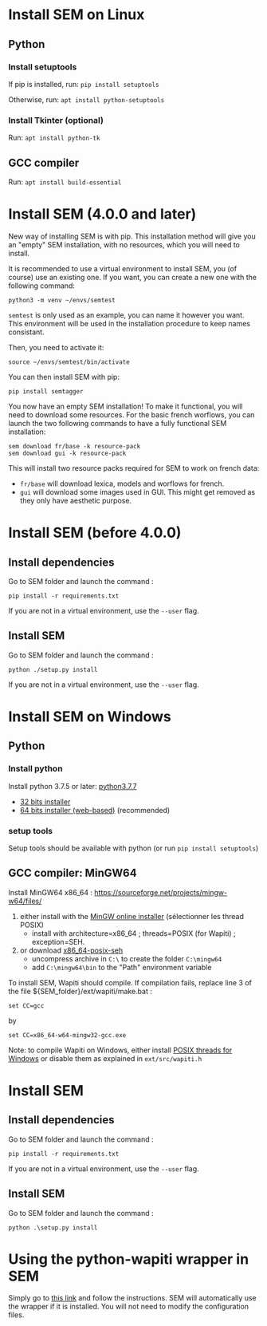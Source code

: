 # Install SEM on Linux

## Python

### Install setuptools

If pip is installed, run: ```pip install setuptools```

Otherwise, run: ```apt install python-setuptools```

### Install Tkinter (optional)

Run: ```apt install python-tk```

## GCC compiler

Run: ```apt install build-essential```

# Install SEM (4.0.0 and later)

New way of installing SEM is with pip. This installation method will give you an
"empty" SEM installation, with no resources, which you will need to install.

It is recommended to use a virtual environment to install SEM, you (of course)
use an existing one. If you want, you can create a new one with the following
command:

```python3 -m venv ~/envs/semtest```

`semtest` is only used as an example, you can name it however you want. This
environment will be used in the installation procedure to keep names consistant.

Then, you need to activate it:

```source ~/envs/semtest/bin/activate```

You can then install SEM with pip:

```pip install semtagger```

You now have an empty SEM installation! To make it functional, you will need to
download some resources. For the basic french worflows, you can launch the two
following commands to have a fully functional SEM installation:

```
sem download fr/base -k resource-pack
sem download gui -k resource-pack
```

This will install two resource packs required for SEM to work on french data:

- `fr/base` will download lexica, models and worflows for french.
- `gui` will download some images used in GUI. This might get removed as they only have aesthetic purpose.

# Install SEM (before 4.0.0)

## Install dependencies

Go to SEM folder and launch the command :

```pip install -r requirements.txt```

If you are not in a virtual environment, use the `--user` flag.

## Install SEM

Go to SEM folder and launch the command :

```python ./setup.py install```

If you are not in a virtual environment, use the `--user` flag.

# Install SEM on Windows

## Python

### Install python

Install python 3.7.5 or later: [python3.7.7](https://www.python.org/downloads/release/python-377/)
- [32 bits installer](https://www.python.org/ftp/python/3.7.7/python-3.7.7-webinstall.exe)
- [64 bits installer (web-based)](https://www.python.org/ftp/python/3.7.7/python-3.7.7-amd64-webinstall.exe) (recommended)

### setup tools

Setup tools should be available with python (or run ```pip install setuptools```)

## GCC compiler: MinGW64

Install MinGW64 x86_64 : https://sourceforge.net/projects/mingw-w64/files/

1. either install with the [MinGW online installer](https://sourceforge.net/projects/mingw-w64/files/Toolchains%20targetting%20Win32/Personal%20Builds/mingw-builds/installer/mingw-w64-install.exe/download) (sélectionner les thread POSIX)
    - install with architecture=x86_64 ; threads=POSIX (for Wapiti) ; exception=SEH.
2. or download [x86_64-posix-seh](https://sourceforge.net/projects/mingw-w64/files/Toolchains%20targetting%20Win64/Personal%20Builds/mingw-builds/8.1.0/threads-posix/seh/x86_64-8.1.0-release-posix-seh-rt_v6-rev0.7z/download)
    - uncompress archive in ```C:\``` to create the folder ```C:\mingw64```
    - add ```C:\mingw64\bin``` to the "Path" environment variable

To install SEM, Wapiti should compile. If compilation fails, replace line 3 of the file ${SEM_folder}/ext/wapiti/make.bat :

```set CC=gcc```

by

```set CC=x86_64-w64-mingw32-gcc.exe```

Note: to compile Wapiti on Windows, either install [POSIX threads for Windows](https://sourceforge.net/p/pthreads4w/wiki/Home/) or disable them as explained in ```ext/src/wapiti.h```

# Install SEM

## Install dependencies

Go to SEM folder and launch the command :

```pip install -r requirements.txt```

If you are not in a virtual environment, use the `--user` flag.

## Install SEM

Go to SEM folder and launch the command :

```python .\setup.py install```

# Using the python-wapiti wrapper in SEM

Simply go to [this link](https://github.com/adsva/python-wapiti) and follow the instructions. SEM will automatically use the wrapper if it is installed. You will not need to modify the configuration files.
